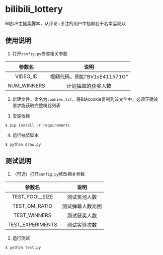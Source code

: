# bilibili_lottery

B站UP主抽奖脚本，从评论+关注的用户中抽取若干名幸运观众

## 使用说明

1. 打开`config.py`修改相关参数

|参数名|说明|
|:-:|:-:|
|VIDEO_ID|视频代码，例如"BV1sE411571G"|
|NUM_WINNERS|计划抽取的获奖人数|

2. 新建文件，命名为`cookies.txt`，将B站cookie复制到该文件中，必须正确设置才能获取完整粉丝列表

3. 安装依赖

`$ pip install -r requirements`

4. 运行抽奖脚本

`$ python draw.py`

## 测试说明

1. （可选）打开`config.py`修改相关参数

|参数名|说明|
|:-:|:-:|
|TEST_POOL_SIZE|测试奖池人数|
|TEST_DM_RATIO|测试弹幕人数比例|
|TEST_WINNERS|测试获奖人数|
|TEST_EXPERIMENTS|测试实验次数|

2. 运行测试

`$ python test.py`
